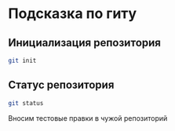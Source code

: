 # Подсказка по гиту

## Инициализация репозитория

```sh
git init
```

## Статус репозитория

```sh
git status
```
Вносим тестовые правки в чужой репозиторий
